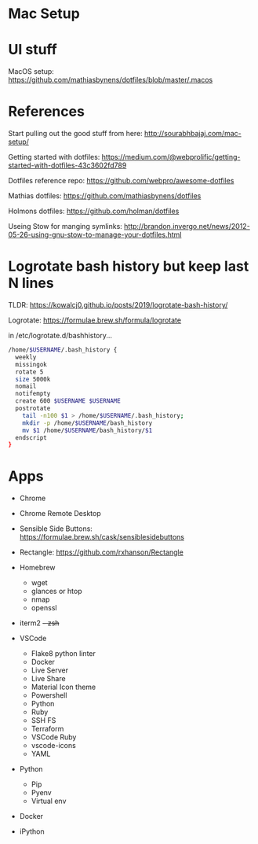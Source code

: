 # Mac Setup

# UI stuff
MacOS setup: https://github.com/mathiasbynens/dotfiles/blob/master/.macos

# References
Start pulling out the good stuff from here: http://sourabhbajaj.com/mac-setup/

Getting started  with dotfiles: https://medium.com/@webprolific/getting-started-with-dotfiles-43c3602fd789

Dotfiles reference repo: https://github.com/webpro/awesome-dotfiles

Mathias dotfiles: https://github.com/mathiasbynens/dotfiles

Holmons dotfiles: https://github.com/holman/dotfiles

Useing Stow for manging symlinks: http://brandon.invergo.net/news/2012-05-26-using-gnu-stow-to-manage-your-dotfiles.html

# Logrotate bash history but keep last N lines
TLDR: https://kowalcj0.github.io/posts/2019/logrotate-bash-history/

Logrotate: https://formulae.brew.sh/formula/logrotate

in /etc/logrotate.d/bashhistory...
```bash
/home/$USERNAME/.bash_history {
  weekly
  missingok
  rotate 5
  size 5000k
  nomail
  notifempty
  create 600 $USERNAME $USERNAME
  postrotate
    tail -n100 $1 > /home/$USERNAME/.bash_history;
    mkdir -p /home/$USERNAME/bash_history
    mv $1 /home/$USERNAME/bash_history/$1
  endscript
}
```

# Apps
  - Chrome
  - Chrome Remote Desktop
  - Sensible Side Buttons: https://formulae.brew.sh/cask/sensiblesidebuttons
  - Rectangle: https://github.com/rxhanson/Rectangle

  - Homebrew
    - wget
    - glances or htop
    - nmap
    - openssl
  - iterm2
  ~~- zsh~~
  - VSCode
    - Flake8 python linter
    - Docker
    - Live Server
    - Live Share
    - Material Icon theme
    - Powershell
    - Python
    - Ruby
    - SSH FS
    - Terraform
    - VSCode Ruby
    - vscode-icons
    - YAML
  - Python
    - Pip
    - Pyenv
    - Virtual env
  - Docker
  - iPython
